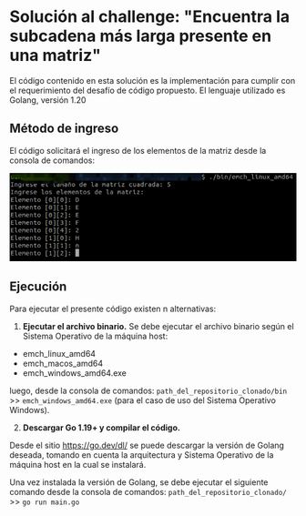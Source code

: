 # Solución al challenge: "Encuentra la subcadena más larga presente en una matriz"

El código contenido en esta solución es la implementación para cumplir con el requerimiento del desafío de código propuesto. El lenguaje utilizado es Golang, versión 1.20

## Método de ingreso
El código solicitará el ingreso de los elementos de la matriz desde la consola de comandos:

![Alt text](assessts/image.png)

## Ejecución

Para ejecutar el presente código existen n alternativas:

1. __Ejecutar el archivo binario.__
Se debe ejecutar el archivo binario según el Sistema Operativo de la máquina host:

- emch_linux_amd64
- emch_macos_amd64
- emch_windows_amd64.exe

luego, desde la consola de comandos:
```path_del_repositorio_clonado/bin``` >> ``` emch_windows_amd64.exe ``` (para el caso de uso del Sistema Operativo Windows).

2. __Descargar Go 1.19+ y compilar el código.__

Desde el sitio https://go.dev/dl/ se puede descargar la versión de Golang deseada, tomando en cuenta la arquitectura y Sistema Operativo de la máquina host en la cual se instalará.

Una vez instalada la versión de Golang, se debe ejecutar el siguiente comando desde la consola de comandos:
```path_del_repositorio_clonado/``` >> ``` go run main.go ```